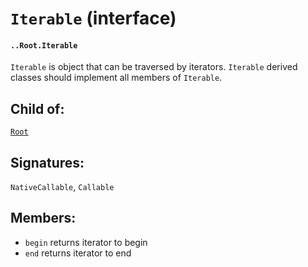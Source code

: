 # `Iterable` (interface)

#### `..Root.Iterable`

`Iterable` is object that can be traversed by iterators. `Iterable` derived classes should implement all members of `Iterable`.

## Child of:

[`Root`](docs..Root.md)

## Signatures:

`NativeCallable`, `Callable`

## Members:

- `begin` returns iterator to begin
- `end` returns iterator to end
